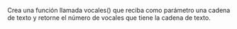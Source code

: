 Crea una función llamada vocales() que reciba como parámetro una cadena de texto y retorne el número de vocales que tiene la cadena de texto.
